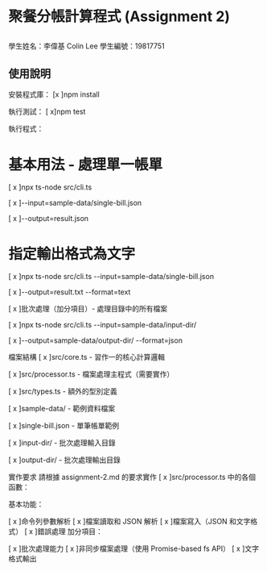 # 聚餐分帳計算程式 (Assignment 2)
## 

學生姓名：李偉基 Colin Lee
學生編號：19817751

## 使用說明
安裝程式庫：
[x ]npm install <p>
執行測試：
[ x]npm test <p>
執行程式：
# 基本用法 - 處理單一帳單
[ x ]npx ts-node src/cli.ts <p>
[ x ]--input=sample-data/single-bill.json <p>
[ x ]--output=result.json <p>

# 指定輸出格式為文字
[ x ]npx ts-node src/cli.ts --input=sample-data/single-bill.json <p>
[ x ]--output=result.txt --format=text <p>

 [ x ]批次處理（加分項目）- 處理目錄中的所有檔案 <p>
[ x ]npx ts-node src/cli.ts --input=sample-data/input-dir/ <p>
[ x ]--output=sample-data/output-dir/ --format=json <p>
檔案結構
[ x ]src/core.ts - 習作一的核心計算邏輯 <p>
[ x ]src/processor.ts - 檔案處理主程式（需要實作）<p>
[ x ]src/types.ts - 額外的型別定義 <p>
[ x ]sample-data/ - 範例資料檔案 <p>
[ x ]single-bill.json - 單筆帳單範例 <p>
[ x ]input-dir/ - 批次處理輸入目錄 <p>
[ x ]output-dir/ - 批次處理輸出目錄 <p>
實作要求
請根據 assignment-2.md 的要求實作 
[ x ]src/processor.ts 中的各個函數：<p>

基本功能：

[ x ]命令列參數解析
[ x ]檔案讀取和 JSON 解析
[ x ]檔案寫入（JSON 和文字格式）
[ x ]錯誤處理
加分項目：

[ x ]批次處理能力
[ x ]非同步檔案處理（使用 Promise-based fs API）
[ x ]文字格式輸出